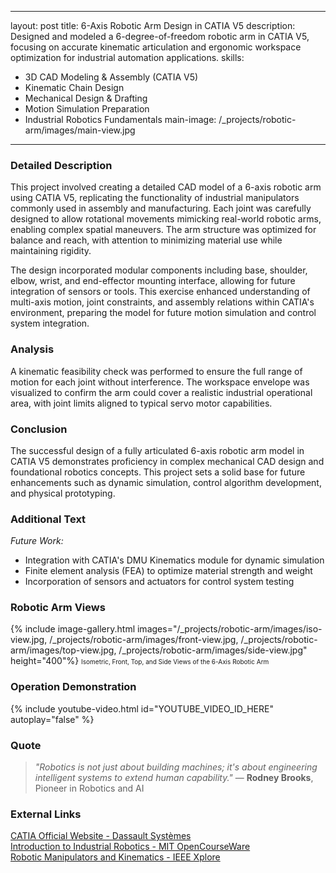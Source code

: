 
---
layout: post
title: 6-Axis Robotic Arm Design in CATIA V5
description: Designed and modeled a 6-degree-of-freedom robotic arm in CATIA V5, focusing on accurate kinematic articulation and ergonomic workspace optimization for industrial automation applications.
skills: 
  - 3D CAD Modeling & Assembly (CATIA V5)
  - Kinematic Chain Design
  - Mechanical Design & Drafting
  - Motion Simulation Preparation
  - Industrial Robotics Fundamentals
main-image: /_projects/robotic-arm/images/main-view.jpg
---

### Detailed Description
This project involved creating a detailed CAD model of a 6-axis robotic arm using CATIA V5, replicating the functionality of industrial manipulators commonly used in assembly and manufacturing. Each joint was carefully designed to allow rotational movements mimicking real-world robotic arms, enabling complex spatial maneuvers. The arm structure was optimized for balance and reach, with attention to minimizing material use while maintaining rigidity.

The design incorporated modular components including base, shoulder, elbow, wrist, and end-effector mounting interface, allowing for future integration of sensors or tools. This exercise enhanced understanding of multi-axis motion, joint constraints, and assembly relations within CATIA's environment, preparing the model for future motion simulation and control system integration.

### Analysis
A kinematic feasibility check was performed to ensure the full range of motion for each joint without interference. The workspace envelope was visualized to confirm the arm could cover a realistic industrial operational area, with joint limits aligned to typical servo motor capabilities.

### Conclusion
The successful design of a fully articulated 6-axis robotic arm model in CATIA V5 demonstrates proficiency in complex mechanical CAD design and foundational robotics concepts. This project sets a solid base for future enhancements such as dynamic simulation, control algorithm development, and physical prototyping.

### Additional Text
*Future Work:*
* Integration with CATIA's DMU Kinematics module for dynamic simulation
* Finite element analysis (FEA) to optimize material strength and weight
* Incorporation of sensors and actuators for control system testing

### Robotic Arm Views
{% include image-gallery.html images="/_projects/robotic-arm/images/iso-view.jpg, /_projects/robotic-arm/images/front-view.jpg, /_projects/robotic-arm/images/top-view.jpg, /_projects/robotic-arm/images/side-view.jpg" height="400"%}
<span style="font-size: 10px">Isometric, Front, Top, and Side Views of the 6-Axis Robotic Arm</span>  

### Operation Demonstration
{% include youtube-video.html id="YOUTUBE_VIDEO_ID_HERE" autoplay="false" %}

### Quote
> *"Robotics is not just about building machines; it's about engineering intelligent systems to extend human capability."*
> — **Rodney Brooks**, Pioneer in Robotics and AI

### External Links
[CATIA Official Website - Dassault Systèmes](https://www.3ds.com/products-services/catia/)  
[Introduction to Industrial Robotics - MIT OpenCourseWare](https://ocw.mit.edu/courses/mechanical-engineering/2-120-introduction-to-industrial-robotics-fall-2005/)  
[Robotic Manipulators and Kinematics - IEEE Xplore](https://ieeexplore.ieee.org/document/846927)
